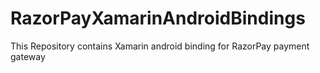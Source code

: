 # RazorPayXamarinAndroidBindings
This Repository contains Xamarin android binding for RazorPay payment gateway
